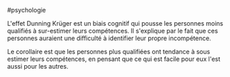 #psychologie 

L'effet Dunning Krüger est un biais cognitif qui pousse les personnes moins qualifiés à sur-estimer leurs compétences. Il s'explique par le fait que ces personnes auraient une difficulté à identifier leur propre incompétence.

Le corollaire est que les personnes plus qualifiées ont tendance à sous estimer leurs compétences, en pensant que ce qui est facile pour eux l'est aussi pour les autres.